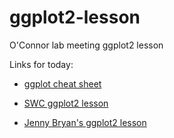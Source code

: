 # ggplot2-lesson
O'Connor lab meeting ggplot2 lesson

Links for today:

* [ggplot cheat sheet](https://www.rstudio.com/wp-content/uploads/2015/03/ggplot2-cheatsheet.pdf)


* [SWC ggplot2 lesson](https://github.com/swcarpentry/r-novice-gapminder/blob/gh-pages/08-plot-ggplot2.md)


* [Jenny Bryan's ggplot2 lesson](https://github.com/jennybc/ggplot2-tutorial)
